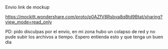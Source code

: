 Envio link de mockup

https://mockitt.wondershare.com/proto/p0AZfV8Rsbya8qBtd9Btat/sharing?view_mode=read_only


PD: pido disculpas por el envio, en mi zona hubo un colapso de red y no pude subir los archivos a tiempo. Espero entienda esto y que tenga un buen dia
